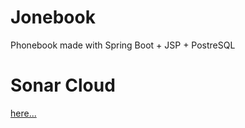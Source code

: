# Jonebook
Phonebook made with Spring Boot + JSP + PostreSQL

# Sonar Cloud
[here...](https://sonarcloud.io/summary/overall?id=Chamber6821_Jonebook)

